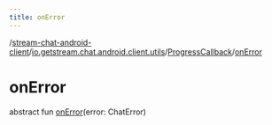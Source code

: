 ```yaml
---
title: onError
---
```

/[stream-chat-android-client](../../index.md)/[io.getstream.chat.android.client.utils](../index.md)/[ProgressCallback](index.md)/[onError](onError.md)  
  
  
  
# onError  
abstract fun [onError](onError.md)(error: ChatError)
